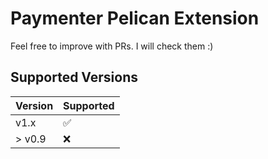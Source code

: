 # Paymenter Pelican Extension
Feel free to improve with PRs. I will check them :)

## Supported Versions


| Version | Supported          |
| ------- | ------------------ |
| v1.x   | :white_check_mark: |
| > v0.9   | :x:                |
